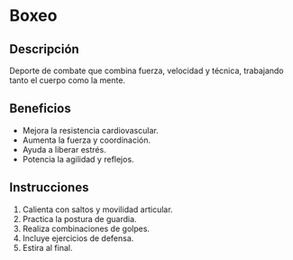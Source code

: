 # Boxeo

## Descripción
Deporte de combate que combina fuerza, velocidad y técnica, trabajando tanto el cuerpo como la mente.

## Beneficios
- Mejora la resistencia cardiovascular.
- Aumenta la fuerza y coordinación.
- Ayuda a liberar estrés.
- Potencia la agilidad y reflejos.

## Instrucciones
1. Calienta con saltos y movilidad articular.
2. Practica la postura de guardia.
3. Realiza combinaciones de golpes.
4. Incluye ejercicios de defensa.
5. Estira al final.